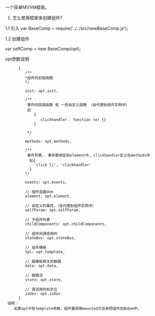 

一个简单MVVM框架。

1. 怎么使用框架来创建组件?


1.1  引入 var BaseComp = require('../../src/newBaseComp.js');


1.2  创建组件

   var selfComp = new BaseComp(opt);

   opt参数说明


          {
             /**
             *组件的初始函数
             */

             init: opt.init,

             /**
              事件的回调函数 和 一些自定义函数 （会代理到组件实例中）
              如
                 {
                    clickhandler： function (e) {}
                 }

              */

             methods: opt.methods,

             /**
              事件列表， 事件都绑定到element中, clickhandler定义在methods中
               如{
                 'click li', 'clickhandler'
               }
             */

             events: opt.events,

             // 组件容器dom
             element: opt.element,

             // 自定义的属性，（会代理到组件实例中）
             selfParam: opt.selfParam,

             // 子组件列表
             childComponents: opt.childComponents,

             // 组件间通信用的
             stateBus: opt.stateBus,

             // 组件模板
             tpl: opt.template,

             // 跟模板相关的数据
             data: opt.data,

             // 数据流
             store: opt.store,

             // 调试用的标志位
             isDev: opt.isDev
          }
     说明：
        如果opt中有template参数，组件要调用mounted方法来把组件加到dom中。
